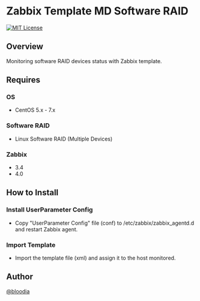 # Zabbix Template MD Software RAID
[![MIT License](http://img.shields.io/badge/license-MIT-blue.svg?style=flat)](https://github.com/bloodia/Zabbix-Template-MD-Software-RAID/blob/master/LICENSE)

## Overview
Monitoring software RAID devices status with Zabbix template.  

## Requires
### OS
- CentOS 5.x - 7.x

### Software RAID
- Linux Software RAID (Multiple Devices)

### Zabbix
- 3.4
- 4.0

## How to Install
### Install UserParameter Config
- Copy "UserParameter Config" file (conf) to /etc/zabbix/zabbix_agentd.d and restart Zabbix agent.  

### Import Template
- Import the template file (xml) and assign it to the host monitored.

## Author
[@bloodia](https://twitter.com/bloodiadotnet)
